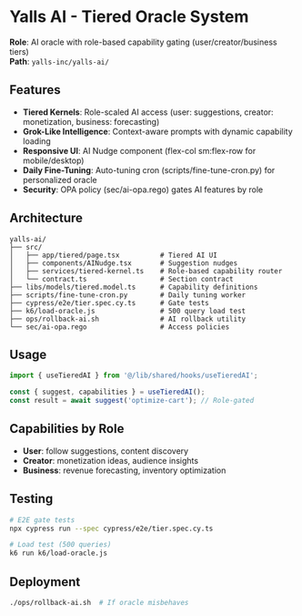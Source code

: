 # Yalls AI - Tiered Oracle System

**Role**: AI oracle with role-based capability gating (user/creator/business tiers)  
**Path**: `yalls-inc/yalls-ai/`

## Features

- **Tiered Kernels**: Role-scaled AI access (user: suggestions, creator: monetization, business: forecasting)
- **Grok-Like Intelligence**: Context-aware prompts with dynamic capability loading
- **Responsive UI**: AI Nudge component (flex-col sm:flex-row for mobile/desktop)
- **Daily Fine-Tuning**: Auto-tuning cron (scripts/fine-tune-cron.py) for personalized oracle
- **Security**: OPA policy (sec/ai-opa.rego) gates AI features by role

## Architecture

```
yalls-ai/
├── src/
│   ├── app/tiered/page.tsx          # Tiered AI UI
│   ├── components/AINudge.tsx       # Suggestion nudges
│   ├── services/tiered-kernel.ts    # Role-based capability router
│   └── contract.ts                  # Section contract
├── libs/models/tiered.model.ts      # Capability definitions
├── scripts/fine-tune-cron.py        # Daily tuning worker
├── cypress/e2e/tier.spec.cy.ts      # Gate tests
├── k6/load-oracle.js                # 500 query load test
├── ops/rollback-ai.sh               # AI rollback utility
└── sec/ai-opa.rego                  # Access policies
```

## Usage

```typescript
import { useTieredAI } from '@/lib/shared/hooks/useTieredAI';

const { suggest, capabilities } = useTieredAI();
const result = await suggest('optimize-cart'); // Role-gated
```

## Capabilities by Role

- **User**: follow suggestions, content discovery
- **Creator**: monetization ideas, audience insights
- **Business**: revenue forecasting, inventory optimization

## Testing

```bash
# E2E gate tests
npx cypress run --spec cypress/e2e/tier.spec.cy.ts

# Load test (500 queries)
k6 run k6/load-oracle.js
```

## Deployment

```bash
./ops/rollback-ai.sh  # If oracle misbehaves
```
